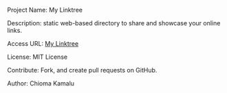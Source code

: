 Project Name: My Linktree

Description: static web-based directory to share and showcase your online links.

Access URL: [My Linktree](https://kamalu-chioma.github.io/My_Linktree/)

License: MIT License

Contribute: Fork, and create pull requests on GitHub.

Author: Chioma Kamalu
